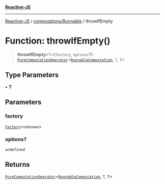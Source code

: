 [**Reactive-JS**](../../../README.md)

***

[Reactive-JS](../../../README.md) / [computations/Runnable](../README.md) / throwIfEmpty

# Function: throwIfEmpty()

> **throwIfEmpty**\<`T`\>(`factory`, `options`?): [`PureComputationOperator`](../../type-aliases/PureComputationOperator.md)\<[`RunnableComputation`](../interfaces/RunnableComputation.md), `T`, `T`\>

## Type Parameters

• **T**

## Parameters

### factory

[`Factory`](../../../functions/type-aliases/Factory.md)\<`unknown`\>

### options?

`undefined`

## Returns

[`PureComputationOperator`](../../type-aliases/PureComputationOperator.md)\<[`RunnableComputation`](../interfaces/RunnableComputation.md), `T`, `T`\>
